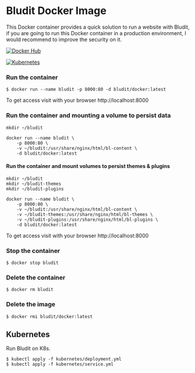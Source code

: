 # Bludit Docker Image
This Docker container provides a quick solution to run a website with Bludit, if you are going to run this Docker container in a production environment, I would recommend to improve the security on it.

[![Docker Hub](https://img.shields.io/badge/Docker-Hub-blue.svg)](https://hub.docker.com/r/bludit/docker/)

[![Kubernetes](https://img.shields.io/badge/Kubernetes-Deployment-blue.svg)](https://github.com/bludit/docker/tree/master/kubernetes)

### Run the container

```
$ docker run --name bludit -p 8000:80 -d bludit/docker:latest
```

To get access visit with your browser http://localhost:8000

### Run the container and mounting a volume to persist data

```
mkdir ~/bludit

docker run --name bludit \
    -p 8000:80 \
    -v ~/bludit:/usr/share/nginx/html/bl-content \
    -d bludit/docker:latest
```

#### Run the container and mount volumes to persist themes & plugins

```
mkdir ~/bludit
mkdir ~/bludit-themes
mkdir ~/bludit-plugins

docker run --name bludit \
    -p 8000:80 \
    -v ~/bludit:/usr/share/nginx/html/bl-content \
    -v ~/bludit-themes:/usr/share/nginx/html/bl-themes \
    -v ~/bludit-plugins:/usr/share/nginx/html/bl-plugins \
    -d bludit/docker:latest
```

To get access visit with your browser http://localhost:8000

### Stop the container

```
$ docker stop bludit
```

### Delete the container

```
$ docker rm bludit
```

### Delete the image

```
$ docker rmi bludit/docker:latest
```

## Kubernetes

Run Bludit on K8s.

```
$ kubectl apply -f kubernetes/deployment.yml
$ kubectl apply -f kubernetes/service.yml
```
